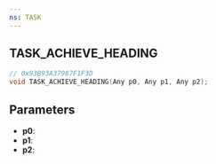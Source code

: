 ```yaml
---
ns: TASK
---
```

## TASK_ACHIEVE_HEADING

```c
// 0x93B93A37987F1F3D
void TASK_ACHIEVE_HEADING(Any p0, Any p1, Any p2);
```

## Parameters
* **p0**:
* **p1**:
* **p2**:
